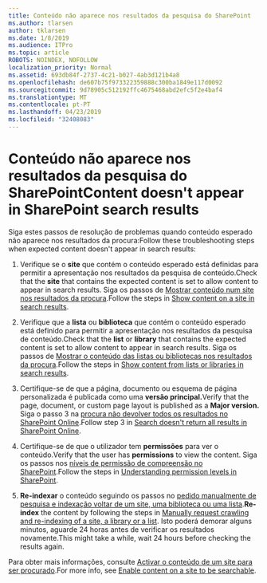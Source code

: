 ```yaml
---
title: Conteúdo não aparece nos resultados da pesquisa do SharePoint
ms.author: tlarsen
author: tklarsen
ms.date: 1/8/2019
ms.audience: ITPro
ms.topic: article
ROBOTS: NOINDEX, NOFOLLOW
localization_priority: Normal
ms.assetid: 693db84f-2737-4c21-b027-4ab3d121b4a8
ms.openlocfilehash: de607b75f973322359888c300ba1849e117d0092
ms.sourcegitcommit: 9d78905c512192ffc4675468abd2efc5f2e4baf4
ms.translationtype: MT
ms.contentlocale: pt-PT
ms.lasthandoff: 04/23/2019
ms.locfileid: "32408083"
---
```

# <a name="content-doesnt-appear-in-sharepoint-search-results"></a><span data-ttu-id="7668b-102">Conteúdo não aparece nos resultados da pesquisa do SharePoint</span><span class="sxs-lookup"><span data-stu-id="7668b-102">Content doesn't appear in SharePoint search results</span></span>

<span data-ttu-id="7668b-103">Siga estes passos de resolução de problemas quando conteúdo esperado não aparece nos resultados da procura:</span><span class="sxs-lookup"><span data-stu-id="7668b-103">Follow these troubleshooting steps when expected content doesn't appear in search results:</span></span>
  
1. <span data-ttu-id="7668b-104">Verifique se o **site** que contém o conteúdo esperado está definidas para permitir a apresentação nos resultados da pesquisa de conteúdo.</span><span class="sxs-lookup"><span data-stu-id="7668b-104">Check that the **site** that contains the expected content is set to allow content to appear in search results.</span></span> <span data-ttu-id="7668b-105">Siga os passos de [Mostrar conteúdo num site nos resultados da procura](https://docs.microsoft.com/sharepoint/make-site-content-searchable#show-content-on-a-site-in-search-results).</span><span class="sxs-lookup"><span data-stu-id="7668b-105">Follow the steps in [Show content on a site in search results](https://docs.microsoft.com/sharepoint/make-site-content-searchable#show-content-on-a-site-in-search-results).</span></span>
    
2. <span data-ttu-id="7668b-106">Verifique que a **lista** ou **biblioteca** que contém o conteúdo esperado está definido para permitir a apresentação nos resultados da pesquisa de conteúdo.</span><span class="sxs-lookup"><span data-stu-id="7668b-106">Check that the **list** or **library** that contains the expected content is set to allow content to appear in search results.</span></span> <span data-ttu-id="7668b-107">Siga os passos de [Mostrar o conteúdo das listas ou bibliotecas nos resultados da procura](https://docs.microsoft.com/sharepoint/make-site-content-searchable#show-content-from-lists-or-libraries-in-search-results).</span><span class="sxs-lookup"><span data-stu-id="7668b-107">Follow the steps in [Show content from lists or libraries in search results](https://docs.microsoft.com/sharepoint/make-site-content-searchable#show-content-from-lists-or-libraries-in-search-results).</span></span> 
    
3. <span data-ttu-id="7668b-108">Certifique-se de que a página, documento ou esquema de página personalizada é publicada como uma **versão principal.**</span><span class="sxs-lookup"><span data-stu-id="7668b-108">Verify that the page, document, or custom page layout is published as a **Major version.**</span></span> <span data-ttu-id="7668b-109">Siga o passo 3 na [procura não devolver todos os resultados no SharePoint Online](https://go.microsoft.com/fwlink/?linkid=874525).</span><span class="sxs-lookup"><span data-stu-id="7668b-109">Follow step 3 in [Search doesn't return all results in SharePoint Online](https://go.microsoft.com/fwlink/?linkid=874525).</span></span>
    
4. <span data-ttu-id="7668b-110">Certifique-se de que o utilizador tem **permissões** para ver o conteúdo.</span><span class="sxs-lookup"><span data-stu-id="7668b-110">Verify that the user has **permissions** to view the content.</span></span> <span data-ttu-id="7668b-111">Siga os passos nos [níveis de permissão de compreensão no SharePoint](https://go.microsoft.com/fwlink/?linkid=867071).</span><span class="sxs-lookup"><span data-stu-id="7668b-111">Follow the steps in [Understanding permission levels in SharePoint](https://go.microsoft.com/fwlink/?linkid=867071).</span></span>
    
5. <span data-ttu-id="7668b-112">**Re-indexar** o conteúdo seguindo os passos no [pedido manualmente de pesquisa e indexação voltar de um site, uma biblioteca ou uma lista](https://docs.microsoft.com/sharepoint/crawl-site-content).</span><span class="sxs-lookup"><span data-stu-id="7668b-112">**Re-index** the content by following the steps in [Manually request crawling and re-indexing of a site, a library or a list](https://docs.microsoft.com/sharepoint/crawl-site-content).</span></span> <span data-ttu-id="7668b-113">Isto poderá demorar alguns minutos, aguarde 24 horas antes de verificar os resultados novamente.</span><span class="sxs-lookup"><span data-stu-id="7668b-113">This might take a while, wait 24 hours before checking the results again.</span></span>
    
<span data-ttu-id="7668b-114">Para obter mais informações, consulte [Activar o conteúdo de um site para ser procurado](https://docs.microsoft.com/sharepoint/make-site-content-searchable).</span><span class="sxs-lookup"><span data-stu-id="7668b-114">For more info, see [Enable content on a site to be searchable](https://docs.microsoft.com/sharepoint/make-site-content-searchable).</span></span> 
  

